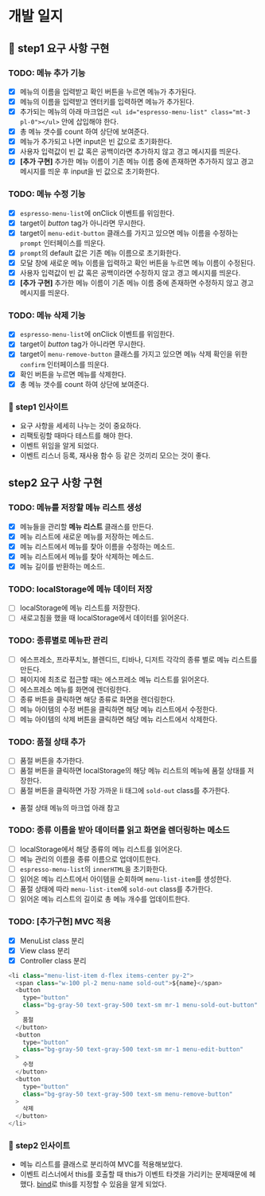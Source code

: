 # 개발 일지

## 🎯 step1 요구 사항 구현

### TODO: 메뉴 추가 기능
- [x] 메뉴의 이름을 입력받고 확인 버튼을 누르면 메뉴가 추가된다. 
- [x] 메뉴의 이름을 입력받고 엔터키를 입력하면 메뉴가 추가된다.
- [x] 추가되는 메뉴의 아래 마크업은 `<ul id="espresso-menu-list" class="mt-3 pl-0"></ul>` 안에 삽입해야 한다.
- [x] 총 메뉴 갯수를 count 하여 상단에 보여준다.
- [x] 메뉴가 추가되고 나면 input은 빈 값으로 초기화한다.
- [x] 사용자 입력값이 빈 값 혹은 공백이라면 추가하지 않고 경고 메시지를 띄운다.
- [x] **[추가 구현]** 추가한 메뉴 이름이 기존 메뉴 이름 중에 존재하면 추가하지 않고 경고 메시지를 띄운 후 input을 빈 값으로 초기화한다.

### TODO: 메뉴 수정 기능
- [x] `espresso-menu-list`에 onClick 이벤트를 위임한다.
- [x] target이 *button* tag가 아니라면 무시한다.
- [x] target이 `menu-edit-button` 클래스를 가지고 있으면 메뉴 이름을 수정하는 `prompt` 인터페이스를 띄운다.
- [x] `prompt`의 default 값은 기존 메뉴 이름으로 초기화한다.
- [x] 모달 창에 새로운 메뉴 이름을 입력하고 확인 버튼을 누르면 메뉴 이름이 수정된다.
- [x] 사용자 입력값이 빈 값 혹은 공백이라면 수정하지 않고 경고 메시지를 띄운다.
- [x] **[추가 구현]** 추가한 메뉴 이름이 기존 메뉴 이름 중에 존재하면 수정하지 않고 경고 메시지를 띄운다.

### TODO: 메뉴 삭제 기능
- [x] `espresso-menu-list`에 onClick 이벤트를 위임한다.
- [x] target이 *button* tag가 아니라면 무시한다.
- [x] target이 `menu-remove-button` 클래스를 가지고 있으면 메뉴 삭제 확인을 위한 `confirm` 인터페이스를 띄운다.
- [x] 확인 버튼을 누르면 메뉴를 삭제한다.
- [x] 총 메뉴 갯수를 count 하여 상단에 보여준다.

### 💭 step1 인사이트
- 요구 사항을 세세히 나누는 것이 중요하다.
- 리팩토링할 때마다 테스트를 해야 한다.
- 이벤트 위임을 알게 되었다.
- 이벤트 리스너 등록, 재사용 함수 등 같은 것끼리 모으는 것이 좋다.

## step2 요구 사항 구현

### TODO: 메뉴를 저장할 메뉴 리스트 생성
- [x] 메뉴들을 관리할 **메뉴 리스트** 클래스를 만든다.
- [x] 메뉴 리스트에 새로운 메뉴를 저장하는 메소드.
- [x] 메뉴 리스트에서 메뉴를 찾아 이름을 수정하는 메소드.
- [x] 메뉴 리스트에서 메뉴를 찾아 삭제하는 메소드.
- [x] 메뉴 길이를 반환하는 메소드.

### TODO: localStorage에 메뉴 데이터 저장
- [ ] localStorage에 메뉴 리스트를 저장한다.
- [ ] 새로고침을 했을 때 localStorage에서 데이터를 읽어온다.

### TODO: 종류별로 메뉴판 관리
- [ ] 에스프레소, 프라푸치노, 블렌디드, 티바나, 디저트 각각의 종류 별로 메뉴 리스트를 만든다.
- [ ] 페이지에 최초로 접근할 때는 에스프레소 메뉴 리스트를 읽어온다.
- [ ] 에스프레소 메뉴를 화면에 렌더링한다.
- [ ] 종류 버튼을 클릭하면 해당 종류로 화면을 렌더링한다.
- [ ] 메뉴 아이템의 수정 버튼을 클릭하면 해당 메뉴 리스트에서 수정한다.
- [ ] 메뉴 아이템의 삭제 버튼을 클릭하면 해당 메뉴 리스트에서 삭제한다.

### TODO: 품절 상태 추가
- [ ] 품절 버튼을 추가한다.
- [ ] 품절 버튼을 클릭하면 localStorage의 해당 메뉴 리스트의 메뉴에 품절 상태를 저장한다.
- [ ] 품절 버튼을 클릭하면 가장 가까운 li 태그에 `sold-out` class를 추가한다.
- 품절 상태 메뉴의 마크업 아래 참고

### TODO: 종류 이름을 받아 데이터를 읽고 화면을 렌더링하는 메소드
- [ ] localStorage에서 해당 종류의 메뉴 리스트를 읽어온다.
- [ ] 메뉴 관리의 이름을 종류 이름으로 업데이트한다.
- [ ] `espresso-menu-list`의 `innerHTML`을 초기화한다. 
- [ ] 읽어온 메뉴 리스트에서 아이템을 순회하며 `menu-list-item`를 생성한다.
- [ ] 품절 상태에 따라 `menu-list-item`에 `sold-out` class를 추가한다.
- [ ] 읽어온 메뉴 리스트의 길이로 총 메뉴 개수를 업데이트한다.

### TODO: **[추가구현]** MVC 적용
- [x] MenuList class 분리
- [x] View class 분리
- [x] Controller class 분리

```js
<li class="menu-list-item d-flex items-center py-2">
  <span class="w-100 pl-2 menu-name sold-out">${name}</span>
  <button
    type="button"
    class="bg-gray-50 text-gray-500 text-sm mr-1 menu-sold-out-button"
  >
    품절
  </button>
  <button
    type="button"
    class="bg-gray-50 text-gray-500 text-sm mr-1 menu-edit-button"
  >
    수정
  </button>
  <button
    type="button"
    class="bg-gray-50 text-gray-500 text-sm menu-remove-button"
  >
    삭제
  </button>
</li>
```

### 💭 step2 인사이트
- 메뉴 리스트를 클래스로 분리하여 MVC를 적용해보았다.
- 이벤트 리스너에서 this를 호출할 때 this가 이벤트 타겟을 가리키는 문제때문에 헤맸다. [bind](https://developer.mozilla.org/ko/docs/Web/JavaScript/Reference/Global_Objects/Function/bind)로 this를 지정할 수 있음을 알게 되었다.